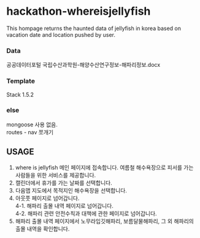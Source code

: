 # hackathon-whereisjellyfish

This hompage returns the haunted data of jellyfish in korea based on vacation date and location pushed by user.

### Data

공공데이터포털
국립수산과학원-해양수산연구정보-해파리정보.docx

### Template

Stack 1.5.2

### else 

mongoose 사용 없음. </br>
routes - nav 쪼개기

## USAGE

1. where is jellyfish 메인 페이지에 접속합니다. 여름철 해수욕장으로 피서를 가는 사람들을 위한 서비스를 제공합니다. </br>
2. 캘린더에서 휴가를 가는 날짜를 선택합니다.</br>
3. 다음맵 지도에서 목적지인 해수욕장을 선택합니다.</br>
4. 아웃풋 페이지로 넘어갑니다.</br>
    4-1. 해파리 출몰 내역 페이지로 넘어갑니다.</br>
    4-2. 해파리 관련 안전수칙과 대책에 관한 페이지로 넘어갑니다.</br>
5. 해파리 출몰 내역 페이지에서 노무라입깃해파리, 보름달물해파리, 그 외 해파리의 출몰 내역을 확인합니다.</br>

